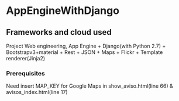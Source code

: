 # AppEngineWithDjango

## Frameworks and cloud used
Project Web engineering, App Engine + Django(with Python 2.7) + Bootstrapv3+material + Rest + JSON + Maps + Flickr + Template renderer(Jinja2)

### Prerequisites
Need insert MAP_KEY for Google Maps in show_aviso.html(line 66) & avisos_index.html(line 17)

